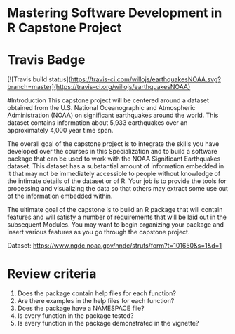 # Mastering Software Development in R Capstone Project

# Travis Badge
 <!-- badges: start -->
  [![Travis build status](https://travis-ci.com/willojs/earthquakesNOAA.svg?branch=master](https://travis-ci.org/willojs/earthquakesNOAA)
  <!-- badges: end -->

#Introduction
This capstone project will be centered around a dataset obtained from the U.S. National Oceanographic and Atmospheric Administration (NOAA) on significant earthquakes around the world. This dataset contains information about 5,933 earthquakes over an approximately 4,000 year time span.

The overall goal of the capstone project is to integrate the skills you have developed over the courses in this Specialization and to build a software package that can be used to work with the NOAA Significant Earthquakes dataset. This dataset has a substantial amount of information embedded in it that may not be immediately accessible to people without knowledge of the intimate details of the dataset or of R. Your job is to provide the tools for processing and visualizing the data so that others may extract some use out of the information embedded within.

The ultimate goal of the capstone is to build an R package that will contain features and will satisfy a number of requirements that will be laid out in the subsequent Modules. You may want to begin organizing your package and insert various features as you go through the capstone project.

Dataset: https://www.ngdc.noaa.gov/nndc/struts/form?t=101650&s=1&d=1

# Review criteria

1. Does the package contain help files for each function?
2. Are there examples in the help files for each function?
3. Does the package have a NAMESPACE file?
4. Is every function in the package tested?
5. Is every function in the package demonstrated in the vignette?
